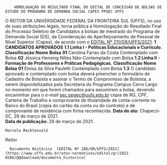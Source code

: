         HOMOLOGAÇÃO DO RESULTADO FINAL DO EDITAL DE CONCESSÃO DE BOLSAS DE ESTUDO DO PROGRAMA DE DEMANDA SOCIAL CAPES PPGEC UFFS  

 O REITOR DA UNIVERSIDADE FEDERAL DA FRONTEIRA SUL (UFFS), no uso de suas atribuições legais, torna pública a Homologação do Resultado Final do Processo Seletivo de Candidatos a bolsas de mestrado do Programa de Demanda Social (DS), da Coordenação de Aperfeiçoamento de Pessoal de Nível Superior (Capes), de acordo com o [EDITAL Nº 211/GR/UFFS/2021](https://www.uffs.edu.br/atos-normativos/edital/gr/2021-0211).     **1 CANDIDATOS APROVADOS**   **1.1 Linha I - Políticas Educacionais e Currículo.**       **Classificação**     **Nome**     **Bolsa**       **01**    Carolina Farias da Costa   Contemplado com Bolsa      **02**    Jéssica Hensing Nilles   Não-Contemplado com Bolsa     **1.2 Linha II - Formação de Professores e Práticas Pedagógicas.**       **Classificação**     **Nome**     **Bolsa**       **01**    Eloisa da Silva Pauletti   Contemplado com Bolsa     **1.3**  O candidato aprovado e contemplado com bolsa deverá preencher o formulário de Cadastro de Bolsista e assinar o Termo de Compromisso de Bolsista, a serem disponibilizados pela Secretaria do Programa *Campus*  Cerro Largo no momento em que forem chamados para assumirem a bolsa, devendo encaminhar para o *e-mail*  sec.ppgec@uufs.edu.br cópia de RG, CPF, Carteira de Trabalho e comprovante de titularidade de conta-corrente no Banco do Brasil (cópia do cartão da conta ou do contrato) e de comprovante de residência com firma reconhecida.        **Data do ato:** Chapecó-SC, 29 de março de 2021.   
 **Data de publicação:**  29 de março de 2021. 

    Marcelo Recktenvald   
 Reitor 

      Documento Histórico  [EDITAL Nº 286/GR/UFFS/2021](https://www.uffs.edu.br/atos-normativos/edital/gr/2021-0286/@@download/documento_historico)     
      